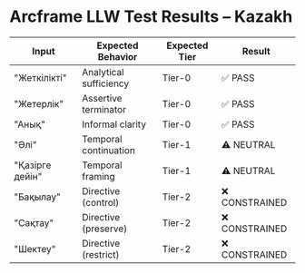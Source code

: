 # Arcframe LLW Test Results – Kazakh

| Input | Expected Behavior | Expected Tier | Result |
|-------|-------------------|----------------|--------|
| "Жеткілікті" | Analytical sufficiency | Tier-0 | ✅ PASS |
| "Жетерлік" | Assertive terminator | Tier-0 | ✅ PASS |
| "Анық" | Informal clarity | Tier-0 | ✅ PASS |
| "Әлі" | Temporal continuation | Tier-1 | ⚠️ NEUTRAL |
| "Қазірге дейін" | Temporal framing | Tier-1 | ⚠️ NEUTRAL |
| "Бақылау" | Directive (control) | Tier-2 | ❌ CONSTRAINED |
| "Сақтау" | Directive (preserve) | Tier-2 | ❌ CONSTRAINED |
| "Шектеу" | Directive (restrict) | Tier-2 | ❌ CONSTRAINED |